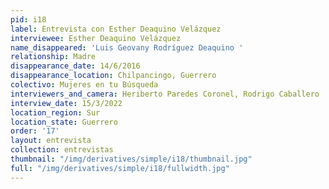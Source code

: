```yaml
---
pid: i18
label: Entrevista con Esther Deaquino Velázquez
interviewee: Esther Deaquino Velázquez
name_disappeared: 'Luis Geovany Rodríguez Deaquino '
relationship: Madre
disappearance_date: 14/6/2016
disappearance_location: Chilpancingo, Guerrero
colectivo: Mujeres en tu Búsqueda
interviewers_and_camera: Heriberto Paredes Coronel, Rodrigo Caballero
interview_date: 15/3/2022
location_region: Sur
location_state: Guerrero
order: '17'
layout: entrevista
collection: entrevistas
thumbnail: "/img/derivatives/simple/i18/thumbnail.jpg"
full: "/img/derivatives/simple/i18/fullwidth.jpg"
---
```

